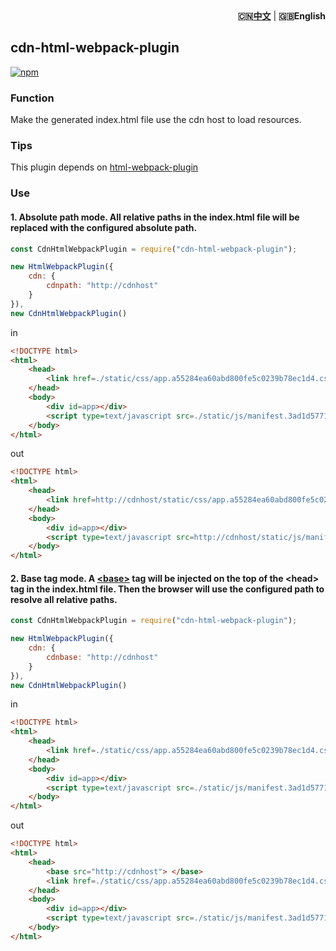 <div align="right"><strong>🇨🇳<a href="./README-cn.md">中文</a></strong> | <strong>🇬🇧English</strong></div>

## cdn-html-webpack-plugin

[![npm][npm]][npm-url]

### Function

Make the generated index.html file use the cdn host to load resources.

### Tips

This plugin depends on [html-webpack-plugin](https://github.com/jantimon/html-webpack-plugin)

### Use

#### 1. Absolute path mode. All relative paths in the index.html file will be replaced with the configured absolute path.

```javascript
const CdnHtmlWebpackPlugin = require("cdn-html-webpack-plugin");

new HtmlWebpackPlugin({
    cdn: {
        cdnpath: "http://cdnhost"
    }
}),
new CdnHtmlWebpackPlugin()
```

in

```html
<!DOCTYPE html>
<html>
    <head>
        <link href=./static/css/app.a55284ea60abd800fe5c0239b78ec1d4.css rel=stylesheet>
    </head>
    <body>
        <div id=app></div>
        <script type=text/javascript src=./static/js/manifest.3ad1d5771e9b13dbdad2.js> </script>
    </body> 
</html>
```
out

```html
<!DOCTYPE html>
<html>
    <head>
        <link href=http://cdnhost/static/css/app.a55284ea60abd800fe5c0239b78ec1d4.css rel=stylesheet>
    </head>
    <body>
        <div id=app></div>
        <script type=text/javascript src=http://cdnhost/static/js/manifest.3ad1d5771e9b13dbdad2.js> </script>
    </body> 
</html>
```

#### 2. Base tag mode. A [&lt;base&gt;](https://developer.mozilla.org/zh-CN/docs/Web/HTML/Element/base) tag will be injected on the top of the &lt;head&gt; tag in the index.html file. Then the browser will use the configured path to resolve all relative paths.

```javascript
const CdnHtmlWebpackPlugin = require("cdn-html-webpack-plugin");

new HtmlWebpackPlugin({
    cdn: {
        cdnbase: "http://cdnhost"
    }
}),
new CdnHtmlWebpackPlugin()
```

in

```html
<!DOCTYPE html>
<html>
    <head>
        <link href=./static/css/app.a55284ea60abd800fe5c0239b78ec1d4.css rel=stylesheet>
    </head>
    <body>
        <div id=app></div>
        <script type=text/javascript src=./static/js/manifest.3ad1d5771e9b13dbdad2.js> </script>
    </body> 
</html>
```
out

```html
<!DOCTYPE html>
<html>
    <head>
        <base src="http://cdnhost"> </base>
        <link href=./static/css/app.a55284ea60abd800fe5c0239b78ec1d4.css rel=stylesheet>
    </head>
    <body>
        <div id=app></div>
        <script type=text/javascript src=./static/js/manifest.3ad1d5771e9b13dbdad2.js> </script>
    </body> 
</html>
```

[npm]: https://img.shields.io/npm/v/cdn-html-webpack-plugin.svg
[npm-url]: https://www.npmjs.com/package/cdn-html-webpack-plugin
